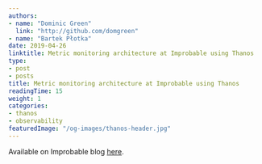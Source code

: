 ```yaml
---
authors:
- name: "Dominic Green"
  link: "http://github.com/domgreen"
- name: "Bartek Płotka"
date: 2019-04-26
linktitle: Metric monitoring architecture at Improbable using Thanos
type:
- post 
- posts
title: Metric monitoring architecture at Improbable using Thanos
readingTime: 15
weight: 1
categories:
- thanos
- observability
featuredImage: "/og-images/thanos-header.jpg"
---
```


Available on Improbable blog [here](https://improbable.io/blog/thanos-architecture-at-improbable).

